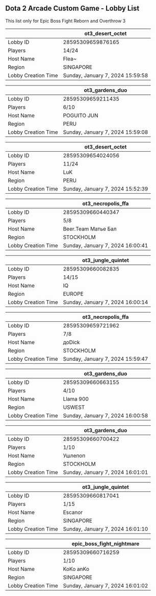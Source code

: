 ## Dota 2 Arcade Custom Game - Lobby List

This list only for Epic Boss Fight Reborn and Overthrow 3

|  | ot3_desert_octet |
| ------ | ------ |
| Lobby ID | 28595309659876165 |
| Players | 14/24 |
| Host Name | Flea~ |
| Region | SINGAPORE |
| Lobby Creation Time | Sunday, January 7, 2024 15:59:58 |


|  | ot3_gardens_duo |
| ------ | ------ |
| Lobby ID | 28595309659211435 |
| Players | 6/10 |
| Host Name | POGUITO JUN |
| Region | PERU |
| Lobby Creation Time | Sunday, January 7, 2024 15:59:08 |


|  | ot3_desert_octet |
| ------ | ------ |
| Lobby ID | 28595309654024056 |
| Players | 11/24 |
| Host Name | LuK |
| Region | PERU |
| Lobby Creation Time | Sunday, January 7, 2024 15:52:39 |


|  | ot3_necropolis_ffa |
| ------ | ------ |
| Lobby ID | 28595309660440347 |
| Players | 5/8 |
| Host Name | Beer.Team Матье Бал |
| Region | STOCKHOLM |
| Lobby Creation Time | Sunday, January 7, 2024 16:00:41 |


|  | ot3_jungle_quintet |
| ------ | ------ |
| Lobby ID | 28595309660082835 |
| Players | 14/15 |
| Host Name | IQ |
| Region | EUROPE |
| Lobby Creation Time | Sunday, January 7, 2024 16:00:14 |


|  | ot3_necropolis_ffa |
| ------ | ------ |
| Lobby ID | 28595309659721962 |
| Players | 7/8 |
| Host Name | доDick |
| Region | STOCKHOLM |
| Lobby Creation Time | Sunday, January 7, 2024 15:59:47 |


|  | ot3_gardens_duo |
| ------ | ------ |
| Lobby ID | 28595309660663155 |
| Players | 4/10 |
| Host Name | Llama 900 |
| Region | USWEST |
| Lobby Creation Time | Sunday, January 7, 2024 16:00:58 |


|  | ot3_gardens_duo |
| ------ | ------ |
| Lobby ID | 28595309660700422 |
| Players | 1/10 |
| Host Name | Ушлепоп |
| Region | STOCKHOLM |
| Lobby Creation Time | Sunday, January 7, 2024 16:01:01 |


|  | ot3_jungle_quintet |
| ------ | ------ |
| Lobby ID | 28595309660817041 |
| Players | 1/15 |
| Host Name | Escanor |
| Region | SINGAPORE |
| Lobby Creation Time | Sunday, January 7, 2024 16:01:10 |


|  | epic_boss_fight_nightmare |
| ------ | ------ |
| Lobby ID | 28595309660716259 |
| Players | 1/10 |
| Host Name | KoKo anKo |
| Region | SINGAPORE |
| Lobby Creation Time | Sunday, January 7, 2024 16:01:02 |


